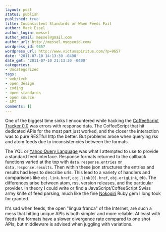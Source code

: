 ```yaml
---
layout: post
status: publish
published: true
title: Inconsistent Standards or When Feeds Fail
author: Mark Essel
author_login: messel
author_email: messel@gmail.com
author_url: http://messel.myopenid.com/
wordpress_id: 9657
wordpress_url: http://www.victusspiritus.com/?p=9657
date: '2011-07-10 14:13:30 -0400'
date_gmt: '2011-07-10 21:13:30 -0400'
categories:
- Uncategorized
tags:
- web/tech
- open design
- coding
- open standards
- open source
- API
comments: []
---
```

<p>One of the biggest time sinks I encountered while hacking the <a href="http://victusfate.github.io/victusspiritus/uncategorized/2011/07/09/coffeescript-tracker/">CoffeeScript Tracker 0.0</a> was errors with response data. The CoffeeScript that hit dedicated APIs for the most part just worked, and the closer the interaction was to pure RESTful http the better. But problems arose when querying rss and atom feeds due to inconsistencies between the formats.</p>
<p>The YQL or <a href="http://developer.yahoo.com/yql/">Yahoo Query Language</a> was what I attempted to use to provide a standard feed interface. Response formats returned to the callback functions varied at the top with <code>data.response.entries</code> or <code>data.response.results</code>. Then within these json structures the entries and results had keys to describe urls. This lead to a variety of handlers and comparisons like <code>obj.link.href</code>, <code>obj.link[0].href</code>, <code>obj.origLink</code>, etc. The differences arise between atom, rss, version releases, and the particular provider. In theory I could write or find a JavaScript/CoffeeScript Swiss army knife of feed parsing, much like the fine <a href="http://nokogiri.org/">Nokogiri</a> Ruby gem I long took for granted.</p>
<p>It's sad when feeds, the open "lingua franca" of the Internet, are such a mess that hitting unique APIs is both simpler and more reliable. At least with feeds the formats have a slower divergence rate compared to one shot APIs, but middleware is advised when juggling with variations. </p>
